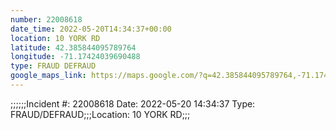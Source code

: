 ```yaml
---
number: 22008618
date_time: 2022-05-20T14:34:37+00:00
location: 10 YORK RD
latitude: 42.385844095789764
longitude: -71.17424039690488
type: FRAUD DEFRAUD
google_maps_link: https://maps.google.com/?q=42.385844095789764,-71.17424039690488
---
```


;;;;;;Incident #: 22008618  Date: 2022-05-20 14:34:37   Type: FRAUD/DEFRAUD;;;Location: 10 YORK RD;;;
